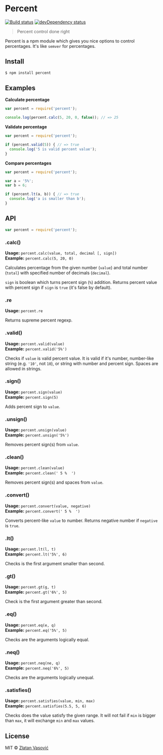 # Percent

[![Build status](https://travis-ci.org/ZDroid/percent.png?branch=master)](https://travis-ci.org/ZDroid/percent)
[![devDependency status](https://david-dm.org/ZDroid/percent/dev-status.png?theme=shields.io)](https://david-dm.org/ZDroid/percent#info=devDependencies)

> Percent control done right

Percent is a npm module which gives you nice options to control percentages.
It's like `semver` for percentages.

## Install

```bash
$ npm install percent
```

## Examples

**Calculate percentage**

```js
var percent = require('percent');

console.log(percent.calc(5, 20, 0, false)); // => 25
```

**Validate percentage**

```js
var percent = require('percent');

if (percent.valid(5)) { // => true
  console.log('5 is valid percent value');
}
```

**Compare percentages**

```js
var percent = require('percent');

var a = '5%';
var b = 6;

if (percent.lt(a, b)) { // => true
  console.log('a is smaller than b');
}
```

## API

```js
var percent = require('percent');
```

### .calc()

**Usage:** `percent.calc(value, total, decimal [, sign])`  
**Example:** `percent.calc(5, 20, 0)`

Calculates percentage from the given number (`value`) and total number
(`total`) with specified number of decimals (`decimal`).

`sign` is boolean which turns percent sign (`%`) addition. Returns percent
value with percent sign if `sign` is `true` (it's false by default).

### .re

**Usage:** `percent.re`

Returns supreme percent regexp.

### .valid()

**Usage:** `percent.valid(value)`  
**Example:** `percent.valid('5%')`

Checks if `value` is valid percent value. It is valid if it's number,
number-like string (e.g. `'10'`, not `10`), or string with number and percent
sign. Spaces are allowed in strings.

### .sign()

**Usage:** `percent.sign(value)`  
**Example:** `percent.sign(5)`

Adds percent sign to `value`.

### .unsign()

**Usage:** `percent.unsign(value)`  
**Example:** `percent.unsign('5%')`

Removes percent sign(s) from `value`.

### .clean()

**Usage:** `percent.clean(value)`  
**Example:** `percent.clean(' 5 %  ')`

Removes percent sign(s) and spaces from `value`.

### .convert()

**Usage:** `percent.convert(value, negative)`  
**Example:** `percent.convert(' 5 %  ')`

Converts percent-like `value` to number. Returns negative number if `negative`
is `true`.

### .lt()

**Usage:** `percent.lt(l, t)`  
**Example:** `percent.lt('5%', 6)`

Checks is the first argument smaller than second.

### .gt()

**Usage:** `percent.gt(g, t)`  
**Example:** `percent.gt('6%', 5)`

Check is the first argument greater than second.

### .eq()

**Usage:** `percent.eq(e, q)`  
**Example:** `percent.eq('5%', 5)`

Checks are the arguments logically equal.

### .neq()

**Usage:** `percent.neq(ne, q)`  
**Example:** `percent.neq('6%', 5)`

Checks are the arguments logically unequal.

### .satisfies()

**Usage:** `percent.satisfies(value, min, max)`  
**Example:** `percent.satisfies(5.5, 5, 6)`

Checks does the value satisfy the given range. It will not fail if `min` is
bigger than `max`, it will exchange `min` and `max` values.

## License

MIT &copy; [Zlatan Vasović](https://github.com/ZDroid)
